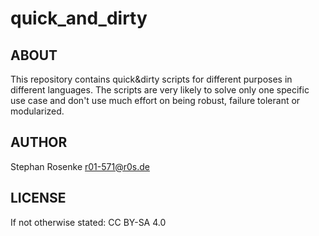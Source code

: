 # quick_and_dirty

## ABOUT

This repository contains quick&dirty scripts for different purposes in different
languages.
The scripts are very likely to solve only one specific use case and don't use
much effort on being robust, failure tolerant or modularized.

## AUTHOR

Stephan Rosenke <r01-571@r0s.de>

## LICENSE

If not otherwise stated: CC BY-SA 4.0

